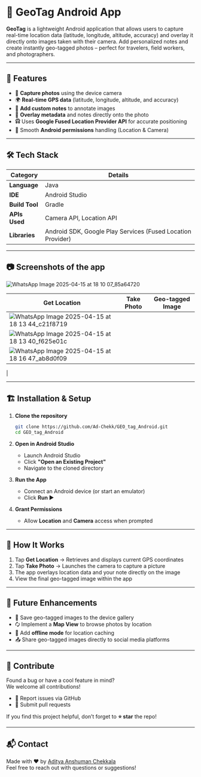 # 📍 GeoTag Android App

**GeoTag** is a lightweight Android application that allows users to capture real-time location data (latitude, longitude, altitude, accuracy) and overlay it directly onto images taken with their camera. Add personalized notes and create instantly geo-tagged photos – perfect for travelers, field workers, and photographers.

---

## 🚀 Features

- 📸 **Capture photos** using the device camera  
- 🌍 **Real-time GPS data** (latitude, longitude, altitude, and accuracy)  
- 📝 **Add custom notes** to annotate images  
- 📌 **Overlay metadata** and notes directly onto the photo  
- 🛱 Uses **Google Fused Location Provider API** for accurate positioning  
- 🔐 Smooth **Android permissions** handling (Location & Camera)

---

## 🛠️ Tech Stack

| Category         | Details                                      |
|------------------|----------------------------------------------|
| **Language**     | Java                                         |
| **IDE**          | Android Studio                               |
| **Build Tool**   | Gradle                                       |
| **APIs Used**    | Camera API, Location API                     |
| **Libraries**    | Android SDK, Google Play Services (Fused Location Provider) |

---

## 📷 Screenshots of the app
![WhatsApp Image 2025-04-15 at 18 10 07_85a64720](https://github.com/user-attachments/assets/252e3d8b-5aa3-4b5d-8981-f8936d5792c6)


| Get Location | Take Photo | Geo-tagged Image |
|--------------|------------|------------------|
|![WhatsApp Image 2025-04-15 at 18 13 44_c21f8719](https://github.com/user-attachments/assets/2428e94d-62e5-495e-b2b2-e2774d841a61)
 |![WhatsApp Image 2025-04-15 at 18 13 40_f625e01c](https://github.com/user-attachments/assets/b273034c-b329-4270-9ca8-0e5c9f776964)
 | ![WhatsApp Image 2025-04-15 at 18 16 47_ab8d0f09](https://github.com/user-attachments/assets/7d31a112-9259-4b67-a868-bfd335fdc1b0)
|



---

## 🏗️ Installation & Setup

1. **Clone the repository**
   ```sh
   git clone https://github.com/Ad-Chekk/GEO_tag_Android.git
   cd GEO_tag_Android
   ```

2. **Open in Android Studio**  
   - Launch Android Studio  
   - Click **"Open an Existing Project"**  
   - Navigate to the cloned directory  

3. **Run the App**  
   - Connect an Android device (or start an emulator)  
   - Click **Run ▶️**

4. **Grant Permissions**  
   - Allow **Location** and **Camera** access when prompted

---

## 🎯 How It Works

1. Tap **Get Location** → Retrieves and displays current GPS coordinates  
2. Tap **Take Photo** → Launches the camera to capture a picture  
3. The app overlays location data and your note directly on the image  
4. View the final geo-tagged image within the app  

---

## 🔮 Future Enhancements

- 📀 Save geo-tagged images to the device gallery  
- 🗘️ Implement a **Map View** to browse photos by location  
- 📶 Add **offline mode** for location caching  
- 📤 Share geo-tagged images directly to social media platforms  

---

## 🤝 Contribute

Found a bug or have a cool feature in mind?  
We welcome all contributions!  
- 🥾 Report issues via GitHub  
- 🚀 Submit pull requests  

If you find this project helpful, don’t forget to **⭐ star** the repo!

---

## 📬 Contact

Made with ❤️ by [Aditya Anshuman Chekkala](https://github.com/Ad-Chekk)  
Feel free to reach out with questions or suggestions!

